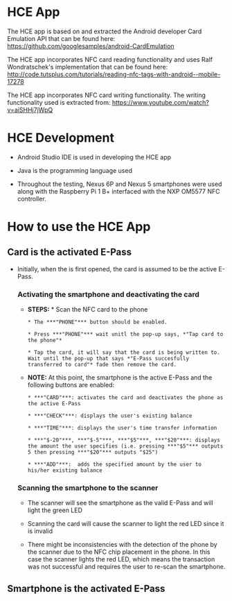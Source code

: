 
# HCE App #

The HCE app is based on and extracted  the Android developer Card Emulation  API that can be found here: https://github.com/googlesamples/android-CardEmulation

The HCE app incorporates NFC card reading functionality and uses Ralf Wondratschek's implementation that can be found here:
http://code.tutsplus.com/tutorials/reading-nfc-tags-with-android--mobile-17278

The HCE app incorporates NFC card writing functionality. The writing functionality used is extracted from:
https://www.youtube.com/watch?v=aiSHHj7jWpQ

# HCE Development #

- Android Studio IDE is used in developing the HCE app

- Java is the programming language used

- Throughout the testing, Nexus 6P and Nexus 5 smartphones were used along with the Raspberry Pi 1 B+ interfaced with the NXP OM5577 NFC controller.

# How to use the HCE App #

## Card is the activated E-Pass ##

- Initially, when the is first opened, the card is assumed to be the active E-Pass.

  ### Activating the smartphone and deactivating the card ###

  * __STEPS:__
        * Scan the NFC card to the phone
    
        * The ***"PHONE"*** button should be enabled.
    
        * Press ***"PHONE"*** wait unitl the pop-up says, *"Tap card to the phone"*
  
        * Tap the card, it will say that the card is being written to. Wait until the pop-up that says *"E-Pass succesfully      transferred to card"* fade then remove the card.
  
  - __NOTE:__ At this point, the smartphone is the active E-Pass and the following buttons are enabled:
  
        * ***"CARD"***: activates the card and deactivates the phone as the active E-Pass
  
        * ***"CHECK"***: displays the user's existing balance
  
        * ***"TIME"***: displays the user's time transfer information
    
        * ***"$-20"***, ***"$-5"***, ***"$5"***, ***"$20"***: displays the amount the user specifies (i.e. pressing ***"$5"*** outputs 5 then pressing ***"$20"*** outputs "$25")
    
        * ***"ADD"***:  adds the specified amount by the user to his/her existing balance
  
  ### Scanning the smartphone to the scanner ###
  
  * The scanner will see the smartphone as the valid E-Pass and will light the green LED
  
  * Scanning the card will cause the scanner to light the red LED since it is invalid
  
  * There might be inconsistencies with the detection of the phone by the scanner due to the NFC chip placement in the phone. In this case the scanner lights the red LED, which means the transaction was not successful and requires the user to re-scan the smartphone.
  
## Smartphone is the activated E-Pass ##



